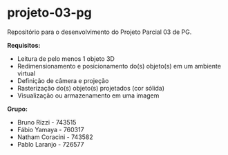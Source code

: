 # projeto-03-pg
Repositório para o desenvolvimento do Projeto Parcial 03 de PG.

**Requisitos:**
- Leitura de pelo menos 1 objeto 3D
- Redimensionamento e posicionamento do(s) objeto(s) em um ambiente virtual
- Definição de câmera e projeção
- Rasterização do(s) objeto(s) projetados (cor sólida)
- Visualização ou armazenamento em uma imagem

**Grupo:**
- Bruno Rizzi - 743515
- Fábio Yamaya - 760317
- Natham Coracini - 743582
- Pablo Laranjo - 726577
